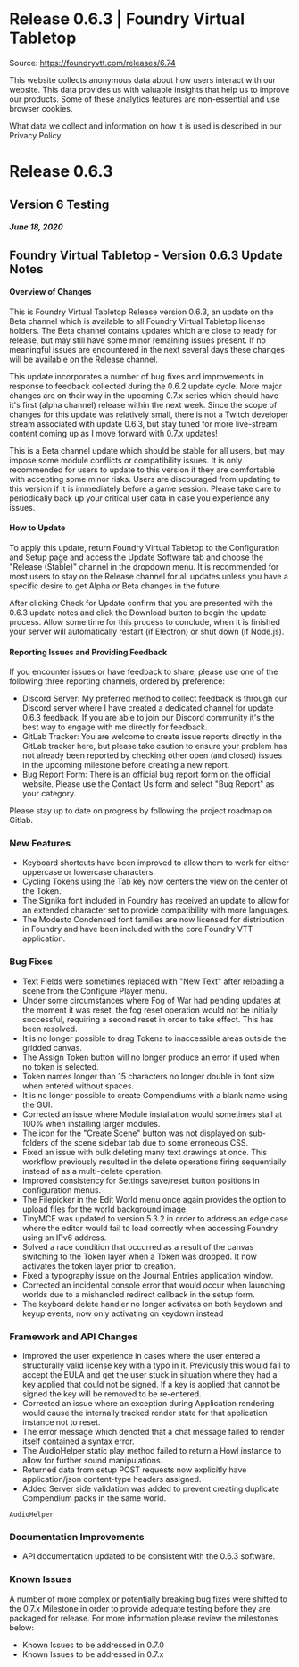 # Release 0.6.3 | Foundry Virtual Tabletop

Source: https://foundryvtt.com/releases/6.74

This website collects anonymous data about how users interact with our website. This data provides us with 
        valuable insights that help us to improve our products. Some of these analytics features are non-essential 
        and use browser cookies.

What data we collect and information on how it is used is described in our 
        Privacy Policy.


# Release 0.6.3


## Version 6 Testing


##### June 18, 2020


## Foundry Virtual Tabletop - Version 0.6.3 Update Notes


#### Overview of Changes

This is Foundry Virtual Tabletop Release version 0.6.3, an update on the Beta channel which is available to all Foundry Virtual Tabletop license holders. The Beta channel contains updates which are close to ready for release, but may still have some minor remaining issues present. If no meaningful issues are encountered in the next several days these changes will be available on the Release channel.

This update incorporates a number of bug fixes and improvements in response to feedback collected during the 0.6.2 update cycle. More major changes are on their way in the upcoming 0.7.x series which should have it's first (alpha channel) release within the next week. Since the scope of changes for this update was relatively small, there is not a Twitch developer stream associated with update 0.6.3, but stay tuned for more live-stream content coming up as I move forward with 0.7.x updates!

This is a Beta channel update which should be stable for all users, but may impose some module conflicts or compatibility issues. It is only recommended for users to update to this version if they are comfortable with accepting some minor risks. Users are discouraged from updating to this version if it is immediately before a game session. Please take care to periodically back up your critical user data in case you experience any issues.


#### How to Update

To apply this update, return Foundry Virtual Tabletop to the Configuration and Setup page and access the Update Software tab and choose the "Release (Stable)" channel in the dropdown menu. It is recommended for most users to stay on the Release channel for all updates unless you have a specific desire to get Alpha or Beta changes in the future.

After clicking Check for Update confirm that you are presented with the 0.6.3 update notes and click the Download button to begin the update process. Allow some time for this process to conclude, when it is finished your server will automatically restart (if Electron) or shut down (if Node.js).


#### Reporting Issues and Providing Feedback

If you encounter issues or have feedback to share, please use one of the following three reporting channels, ordered by preference:

- Discord Server: My preferred method to collect feedback is through our Discord server where I have created a dedicated channel for update 0.6.3 feedback. If you are able to join our Discord community it's the best way to engage with me directly for feedback.
- GitLab Tracker: You are welcome to create issue reports directly in the GitLab tracker here, but please take caution to ensure your problem has not already been reported by checking other open (and closed) issues in the upcoming milestone before creating a new report.
- Bug Report Form: There is an official bug report form on the official website. Please use the Contact Us form and select "Bug Report" as your category.

Please stay up to date on progress by following the project roadmap on Gitlab.


### New Features

- Keyboard shortcuts have been improved to allow them to work for either uppercase or lowercase characters.
- Cycling Tokens using the Tab key now centers the view on the center of the Token.
- The Signika font included in Foundry has received an update to allow for an extended character set to provide compatibility with more languages.
- The Modesto Condensed font families are now licensed for distribution in Foundry and have been included with the core Foundry VTT application.


### Bug Fixes

- Text Fields were sometimes replaced with "New Text" after reloading a scene from the Configure Player menu.
- Under some circumstances where Fog of War had pending updates at the moment it was reset, the fog reset operation would not be initially successful, requiring a second reset in order to take effect. This has been resolved.
- It is no longer possible to drag Tokens to inaccessible areas outside the gridded canvas.
- The Assign Token button will no longer produce an error if used when no token is selected.
- Token names longer than 15 characters no longer double in font size when entered without spaces.
- It is no longer possible to create Compendiums with a blank name using the GUI.
- Corrected an issue where Module installation would sometimes stall at 100% when installing larger modules.
- The icon for the "Create Scene" button was not displayed on sub-folders of the scene sidebar tab due to some erroneous CSS.
- Fixed an issue with bulk deleting many text drawings at once. This workflow previously resulted in the delete operations firing sequentially instead of as a multi-delete operation.
- Improved consistency for Settings save/reset button positions in configuration menus.
- The Filepicker in the Edit World menu once again provides the option to upload files for the world background image.
- TinyMCE was updated to version 5.3.2 in order to address an edge case where the editor would fail to load correctly when accessing Foundry using an IPv6 address.
- Solved a race condition that occurred as a result of the canvas switching to the Token layer when a Token was dropped. It now activates the token layer prior to creation.
- Fixed a typography issue on the Journal Entries application window.
- Corrected an incidental console error that would occur when launching worlds due to a mishandled redirect callback in the setup form.
- The keyboard delete handler no longer activates on both keydown and keyup events, now only activating on keydown instead


### Framework and API Changes

- Improved the user experience in cases where the user entered a structurally valid license key with a typo in it. Previously this would fail to accept the EULA and get the user stuck in situation where they had a key applied that could not be signed. If a key is applied that cannot be signed the key will be removed to be re-entered.
- Corrected an issue where an exception during Application rendering would cause the internally tracked render state for that application instance not to reset.
- The error message which denoted that a chat message failed to render itself contained a syntax error.
- The AudioHelper static play method failed to return a Howl instance to allow for further sound manipulations.
- Returned data from setup POST requests now explicitly have application/json content-type headers assigned.
- Added Server side validation was added to prevent creating duplicate Compendium packs in the same world.

`AudioHelper`
### Documentation Improvements

- API documentation updated to be consistent with the 0.6.3 software.


### Known Issues

A number of more complex or potentially breaking bug fixes were shifted to the 0.7.x Milestone in order to provide adequate testing before they are packaged for release. For more information please review the milestones below:

- Known Issues to be addressed in 0.7.0
- Known Issues to be addressed in 0.7.x


